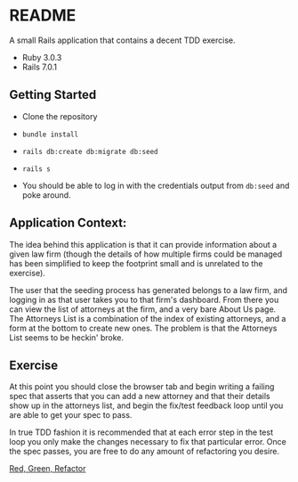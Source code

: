 # README

A small Rails application that contains a decent TDD exercise.

* Ruby 3.0.3
* Rails 7.0.1

## Getting Started

* Clone the repository

* `bundle install`

* `rails db:create db:migrate db:seed`

* `rails s`

* You should be able to log in with the credentials output from `db:seed` and poke around.

## Application Context:

The idea behind this application is that it can provide information about a given law firm (though the details of how multiple firms could be managed has been simplified to keep the footprint small and is unrelated to the exercise). 

The user that the seeding process has generated belongs to a law firm, and logging in as that user takes you to that firm's dashboard. From there you can view the list of attorneys at the firm, and a very bare About Us page. 
The Attorneys List is a combination of the index of existing attorneys, and a form at the bottom to create new ones. The problem is that the Attorneys List seems to be heckin' broke.

## Exercise

At this point you should close the browser tab and begin writing a failing spec that asserts that you can add a new attorney and that their details show up in the attorneys list, and begin the fix/test feedback loop until you are able to get your spec to pass.

In true TDD fashion it is recommended that at each error step in the test loop you only make the changes necessary to fix that particular error. Once the spec passes, you are free to do any amount of refactoring you desire.

[Red, Green, Refactor](https://www.codecademy.com/article/tdd-red-green-refactor)

